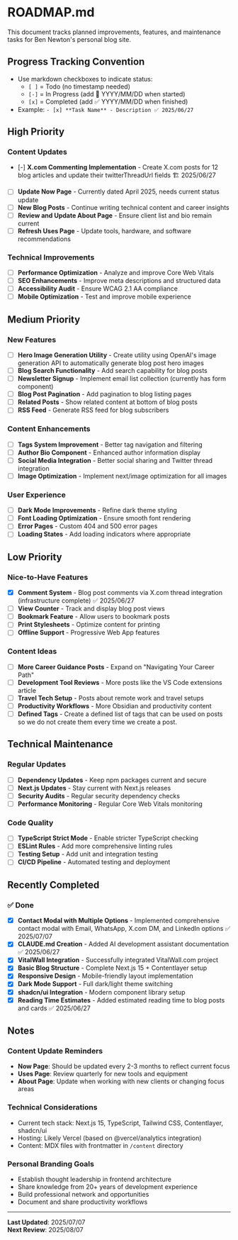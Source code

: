 # ROADMAP.md

This document tracks planned improvements, features, and maintenance tasks for Ben Newton's personal blog site.

## Progress Tracking Convention
- Use markdown checkboxes to indicate status:
  - `[ ]` = Todo (no timestamp needed)
  - `[-]` = In Progress (add 🚧 YYYY/MM/DD when started)
  - `[x]` = Completed (add ✅ YYYY/MM/DD when finished)
- Example: `- [x] **Task Name** - Description ✅ 2025/06/27`

## High Priority

### Content Updates
- [-] **X.com Commenting Implementation** - Create X.com posts for 12 blog articles and update their twitterThreadUrl fields 🏗️ 2025/06/27
- [ ] **Update Now Page** - Currently dated April 2025, needs current status update
- [ ] **New Blog Posts** - Continue writing technical content and career insights
- [ ] **Review and Update About Page** - Ensure client list and bio remain current
- [ ] **Refresh Uses Page** - Update tools, hardware, and software recommendations

### Technical Improvements
- [ ] **Performance Optimization** - Analyze and improve Core Web Vitals
- [ ] **SEO Enhancements** - Improve meta descriptions and structured data
- [ ] **Accessibility Audit** - Ensure WCAG 2.1 AA compliance
- [ ] **Mobile Optimization** - Test and improve mobile experience

## Medium Priority

### New Features
- [ ] **Hero Image Generation Utility** - Create utility using OpenAI's image generation API to automatically generate blog post hero images
- [ ] **Blog Search Functionality** - Add search capability for blog posts
- [ ] **Newsletter Signup** - Implement email list collection (currently has form component)
- [ ] **Blog Post Pagination** - Add pagination to blog listing pages
- [ ] **Related Posts** - Show related content at bottom of blog posts
- [ ] **RSS Feed** - Generate RSS feed for blog subscribers

### Content Enhancements
- [ ] **Tags System Improvement** - Better tag navigation and filtering
- [ ] **Author Bio Component** - Enhanced author information display
- [ ] **Social Media Integration** - Better social sharing and Twitter thread integration
- [ ] **Image Optimization** - Implement next/image optimization for all images

### User Experience
- [ ] **Dark Mode Improvements** - Refine dark theme styling
- [ ] **Font Loading Optimization** - Ensure smooth font rendering
- [ ] **Error Pages** - Custom 404 and 500 error pages
- [ ] **Loading States** - Add loading indicators where appropriate

## Low Priority

### Nice-to-Have Features
- [x] **Comment System** - Blog post comments via X.com thread integration (infrastructure complete) ✅ 2025/06/27
- [ ] **View Counter** - Track and display blog post views
- [ ] **Bookmark Feature** - Allow users to bookmark posts
- [ ] **Print Stylesheets** - Optimize content for printing
- [ ] **Offline Support** - Progressive Web App features

### Content Ideas
- [ ] **More Career Guidance Posts** - Expand on "Navigating Your Career Path"
- [ ] **Development Tool Reviews** - More posts like the VS Code extensions article
- [ ] **Travel Tech Setup** - Posts about remote work and travel setups
- [ ] **Productivity Workflows** - More Obsidian and productivity content
- [ ] **Defined Tags** - Create a defined list of tags that can be used on posts so we do not create them every time we create a post.

## Technical Maintenance

### Regular Updates
- [ ] **Dependency Updates** - Keep npm packages current and secure
- [ ] **Next.js Updates** - Stay current with Next.js releases
- [ ] **Security Audits** - Regular security dependency checks
- [ ] **Performance Monitoring** - Regular Core Web Vitals monitoring

### Code Quality
- [ ] **TypeScript Strict Mode** - Enable stricter TypeScript checking
- [ ] **ESLint Rules** - Add more comprehensive linting rules
- [ ] **Testing Setup** - Add unit and integration testing
- [ ] **CI/CD Pipeline** - Automated testing and deployment

## Recently Completed

### ✅ Done
- [x] **Contact Modal with Multiple Options** - Implemented comprehensive contact modal with Email, WhatsApp, X.com DM, and LinkedIn options ✅ 2025/07/07
- [x] **CLAUDE.md Creation** - Added AI development assistant documentation ✅ 2025/06/27
- [x] **VitalWall Integration** - Successfully integrated VitalWall.com project
- [x] **Basic Blog Structure** - Complete Next.js 15 + Contentlayer setup
- [x] **Responsive Design** - Mobile-friendly layout implementation
- [x] **Dark Mode Support** - Full dark/light theme switching
- [x] **shadcn/ui Integration** - Modern component library setup
- [x] **Reading Time Estimates** - Added estimated reading time to blog posts and cards ✅ 2025/06/27

## Notes

### Content Update Reminders
- **Now Page**: Should be updated every 2-3 months to reflect current focus
- **Uses Page**: Review quarterly for new tools and equipment
- **About Page**: Update when working with new clients or changing focus areas

### Technical Considerations
- Current tech stack: Next.js 15, TypeScript, Tailwind CSS, Contentlayer, shadcn/ui
- Hosting: Likely Vercel (based on @vercel/analytics integration)
- Content: MDX files with frontmatter in `/content` directory

### Personal Branding Goals
- Establish thought leadership in frontend architecture
- Share knowledge from 20+ years of development experience
- Build professional network and opportunities
- Document and share productivity workflows

---

**Last Updated**: 2025/07/07  
**Next Review**: 2025/08/07